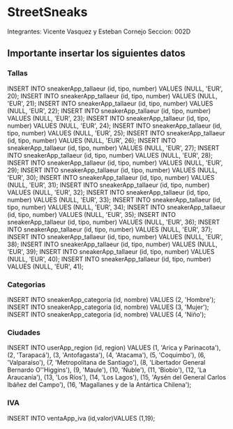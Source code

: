 # StreetSneaks
Integrantes: Vicente Vasquez y Esteban Cornejo
Seccion: 002D


## Importante insertar los siguientes datos


### Tallas

INSERT INTO sneakerApp_tallaeur (id, tipo, number) VALUES (NULL, 'EUR', 20);
INSERT INTO sneakerApp_tallaeur (id, tipo, number) VALUES (NULL, 'EUR', 21);
INSERT INTO sneakerApp_tallaeur (id, tipo, number) VALUES (NULL, 'EUR', 22);
INSERT INTO sneakerApp_tallaeur (id, tipo, number) VALUES (NULL, 'EUR', 23);
INSERT INTO sneakerApp_tallaeur (id, tipo, number) VALUES (NULL, 'EUR', 24);
INSERT INTO sneakerApp_tallaeur (id, tipo, number) VALUES (NULL, 'EUR', 25);
INSERT INTO sneakerApp_tallaeur (id, tipo, number) VALUES (NULL, 'EUR', 26);
INSERT INTO sneakerApp_tallaeur (id, tipo, number) VALUES (NULL, 'EUR', 27);
INSERT INTO sneakerApp_tallaeur (id, tipo, number) VALUES (NULL, 'EUR', 28);
INSERT INTO sneakerApp_tallaeur (id, tipo, number) VALUES (NULL, 'EUR', 29);
INSERT INTO sneakerApp_tallaeur (id, tipo, number) VALUES (NULL, 'EUR', 30);
INSERT INTO sneakerApp_tallaeur (id, tipo, number) VALUES (NULL, 'EUR', 31);
INSERT INTO sneakerApp_tallaeur (id, tipo, number) VALUES (NULL, 'EUR', 32);
INSERT INTO sneakerApp_tallaeur (id, tipo, number) VALUES (NULL, 'EUR', 33);
INSERT INTO sneakerApp_tallaeur (id, tipo, number) VALUES (NULL, 'EUR', 34);
INSERT INTO sneakerApp_tallaeur (id, tipo, number) VALUES (NULL, 'EUR', 35);
INSERT INTO sneakerApp_tallaeur (id, tipo, number) VALUES (NULL, 'EUR', 36);
INSERT INTO sneakerApp_tallaeur (id, tipo, number) VALUES (NULL, 'EUR', 37);
INSERT INTO sneakerApp_tallaeur (id, tipo, number) VALUES (NULL, 'EUR', 38);
INSERT INTO sneakerApp_tallaeur (id, tipo, number) VALUES (NULL, 'EUR', 39);
INSERT INTO sneakerApp_tallaeur (id, tipo, number) VALUES (NULL, 'EUR', 40);
INSERT INTO sneakerApp_tallaeur (id, tipo, number) VALUES (NULL, 'EUR', 41);


### Categorias

INSERT INTO sneakerApp_categoria (id, nombre) VALUES (2, 'Hombre');
INSERT INTO sneakerApp_categoria (id, nombre) VALUES (3, 'Mujer');
INSERT INTO sneakerApp_categoria (id, nombre) VALUES (4, 'Niño');


### Ciudades

INSERT INTO userApp_region (id, region) VALUES (1, 'Arica y Parinacota'), (2, 'Tarapacá'), (3, 'Antofagasta'), (4, 'Atacama'), (5, 'Coquimbo'), (6, 'Valparaíso'), (7, 'Metropolitana de Santiago'), (8, 'Libertador General Bernardo O''Higgins'), (9, 'Maule'), (10, 'Ñuble'), (11, 'Biobío'), (12, 'La Araucanía'), (13, 'Los Ríos'), (14, 'Los Lagos'), (15, 'Aysén del General Carlos Ibáñez del Campo'), (16, 'Magallanes y de la Antártica Chilena');


### IVA
INSERT INTO ventaApp_iva (id,valor)VALUES (1,19);
